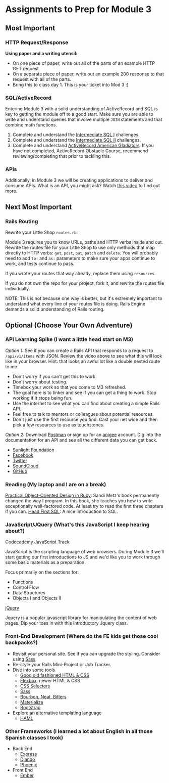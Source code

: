 # Assignments to Prep for Module 3

## Most Important

### HTTP Request/Response

**Using paper and a writing utensil:**

* On one piece of paper, write out all of the parts of an example HTTP GET request
* On a separate piece of paper, write out an example 200 response to that request with all of the parts.
* Bring this to class day 1. This is your ticket into Mod 3 :)


### SQL/ActiveRecord

Entering Module 3 with a solid understanding of ActiveRecord and SQL is key to getting the module off to a good start. Make sure you are able to write and understand queries that involve multiple `JOIN` statements and that combine math functions.

1. Complete and understand the [Intermediate SQL I](https://github.com/turingschool/lesson_plans/blob/master/ruby_03-professional_rails_applications/intermediate_sql.md) challenges.
1. Complete and understand the [Intermediate SQL II](https://gist.github.com/case-eee/5affe7fd452336cef2c88121e8d49f5d) challenges.
1. Complete and understand [ActiveRecord American Gladiators](https://github.com/turingschool/lesson_plans/blob/master/ruby_03-professional_rails_applications/active_record_american_gladiators.md). If you have not completed, ActiveRecord Obstacle Course, recommend reviewing/completing that prior to tackling this.

### APIs

Additionally, in Module 3 we will be creating applications to deliver and consume APIs. What is an API, you might ask? Watch [this video](https://www.youtube.com/watch?v=7YcW25PHnAA) to find out more.

## Next Most Important

### Rails Routing

Rewrite your Little Shop `routes.rb`:

Module 3 requires you to know URLs, paths and HTTP verbs inside and out. Rewrite the routes file for your Little Shop to use only methods that map directly to HTTP verbs: `get`, `post`, `put`, `patch` and `delete`. You will probably need to add `to:` and `as:` parameters to make sure your apps continue to work, and tests continue to pass.

If you wrote your routes that way already, replace them using `resources`.

If you do not own the repo for your project, fork it, and rewrite the routes file individually.

NOTE: This is not because one way is better, but it's extremely important to understand what every line of your routes file is doing. Rails Engine demands a solid understanding of Rails routing.

## Optional (Choose Your Own Adventure)

### API Learning Spike (I want a little head start on M3)

*Option 1:* See if you can create a Rails API that responds to a request to `/api/v1/items` with JSON. Review the video above to see what this will look like in your browser. Hint: that looks an awful lot like a double nested route to me.

* Don't worry if you can't get this to work.
* Don't worry about testing.
* Timebox your work so that you come to M3 refreshed.
* The goal here is to tinker and see if you can get a thing to work. Stop working if it stops being fun.
* Use the internet to see what you can find about creating a simple Rails API.
* Feel free to talk to mentors or colleagues about potential resources.
* Don't just use the first resource you find. Cast your net wide and then pick a few resources to use as touchstones.

*Option 2:* Download [Postman](https://www.getpostman.com/) or sign up for an [apigee](https://apigee.com/) account. Dig into the documentation for an API and see all the different data you can get back.

* [Sunlight Foundation](https://sunlightlabs.github.io/congress/)
* [Facebook](https://developers.facebook.com/docs/graph-api)
* [Twitter](https://dev.twitter.com/rest/public)
* [SoundCloud](https://developers.soundcloud.com/docs/api/guide)
* [GitHub](https://developer.github.com/v3/)

### Reading (My laptop and I are on a break)

[Practical Object-Oriented Design in Ruby](http://www.amazon.com/gp/product/0321721330): Sandi Metz's book permanently changed the way I program. In this book, she teaches you how to write exceptionally well-factored code. At least try to read the first three chapters if you can.
[Head First SQL](https://www.amazon.com/Head-First-SQL-Brain-Learners/dp/0596526849/ref=sr_1_1?ie=UTF8&qid=1488547158&sr=8-1&keywords=head+first+sql): A nice introduction to SQL.

### JavaScript/JQuery (What's this JavaScript I keep hearing about?)

[Codecademy JavaScript Track](http://www.codecademy.com/en/tracks/javascript)

JavaScript is the scripting language of web browsers. During Module 3 we'll start getting our first introductions to JS and we'd like you to work through some basic materials as a preparation.

Focus primarily on the sections for:

* Functions
* Control Flow
* Data Structures
* Objects I and Objects II

[jQuery](https://www.codeschool.com/courses/try-jquery)

Jquery is a popular javascript library for manipulating the content of web pages. Dip your toes in with this introductory Jquery class.

### Front-End Development (Where do the FE kids get those cool backpacks?)

* Revisit your personal site. See if you can upgrade the styling. Consider using [Sass](http://sass-lang.com/guide).
* Re-style your Rails Mini-Project or Job Tracker.
* Dive into some tools
    * [Good old fashioned HTML & CSS](http://www.htmlandcssbook.com/)
    * [Flexbox](https://css-tricks.com/snippets/css/a-guide-to-flexbox/): newer HTML & CSS
    * [CSS Selectors](https://css-tricks.com/how-css-selectors-work/)
    * [Sass](http://sass-lang.com/guide)
    * [Bourbon, Neat, Bitters](http://bourbon.io/)
    * [Materialize](http://materializecss.com/)
    * [Bootstrap](http://getbootstrap.com)
* Explore an alternative templating language
    * [HAML](http://haml.info/tutorial.html)

### Other Frameworks (I learned a lot about English in all those Spanish classes I took)

* Back End
    * [Express](http://expressjs.com/)
    * [Django](https://www.djangoproject.com/)
    * [Phoenix](http://www.phoenixframework.org/)
* Front End
    * [Ember](http://emberjs.com/)
